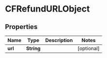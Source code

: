 

# CFRefundURLObject


## Properties

| Name | Type | Description | Notes |
|------------ | ------------- | ------------- | -------------|
|**url** | **String** |  |  [optional] |



